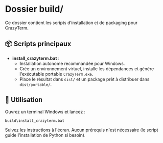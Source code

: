 # Dossier build/

Ce dossier contient les scripts d'installation et de packaging pour CrazyTerm.

## 📦 Scripts principaux

- **install_crazyterm.bat** :
    - Installation autonome recommandée pour Windows.
    - Crée un environnement virtuel, installe les dépendances et génère l'exécutable portable `CrazyTerm.exe`.
    - Place le résultat dans `dist/` et un package prêt à distribuer dans `dist/portable/`.

## 🏁 Utilisation

Ouvrez un terminal Windows et lancez :
```cmd
build\install_crazyterm.bat
```

Suivez les instructions à l'écran. Aucun prérequis n'est nécessaire (le script guide l'installation de Python si besoin).

